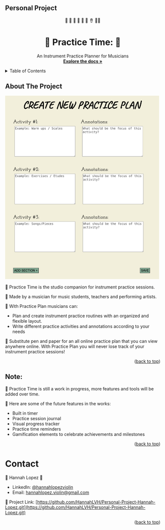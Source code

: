 ## Personal Project
<div id="top"></div>

<!-- PROJECT LOGO -->
<div style="text-align: center;">

🎹 🎻 🎸 🎷 🥁 🎺 🪘 🪈🎤

  <h1 style="text-align: center;"> 🎵 Practice Time: 🎵</h3>

  <p style="text-align: center;">
    An Instrument Practice Planner for Musicians
    <br />
    <a href="https://github.com/HannahLVH/Personal-Project-Hannah-Lopez.git"><strong>Explore the docs »</strong></a>
    <br />
<!--     <a href="https://github.com/othneildrew/Best-README-Template">View Demo</a>
    <br>
    <a href="https://github.com/othneildrew/Best-README-Template/issues">Report Bug</a>
    <br>
    <a href="https://github.com/othneildrew/Best-README-Template/issues">Request Feature</a>
  </p> -->
</div>

<!-- TABLE OF CONTENTS -->
<details>
  <summary>Table of Contents</summary>
  <ol>
    <li>
      <a href="#about-the-project">About The Project</a>
<!--       <ul>
        <li><a href="#built-with">Built With</a></li>
      </ul>
    </li>
    <li>
      <a href="#getting-started">Getting Started</a>
      <ul>
        <li><a href="#prerequisites">Prerequisites</a></li>
        <li><a href="#installation">Installation</a></li>
      </ul>
    </li>
    <li><a href="#usage">Usage</a></li> -->
    <li><a href="#contact">Contact</a></li>
<!--     <li><a href="#acknowledgments">Acknowledgments</a></li> -->
  </ol>
</details>

<!-- ABOUT THE PROJECT -->

## About The Project

<!-- Insert a project screenshot here -->

<img alt="screenshot example of the create plan page on practice plan" src="https://github.com/HannahLVH/Personal-Project-Hannah-Lopez/blob/1acbd921c8e63a4c858514b7c1f57aedc0b967c3/public/images/feature-examples/feature-example-1.png" width="500">

  🎵 Practice Time is the studio companion for instrument practice sessions. 
  
  🎵 Made by a musician for music students, teachers and performing artists. 
  
  🎵 With Practice Plan musicians can:

<ul>
  <li>Plan and create instrument practice routines with an organized and flexible layout.</li>
  <li>Write different practice activities and annotations according to your needs</li>
</ul>

  🎵 Substitute pen and paper for an all online practice plan that you can view anywhere online. With Practice Plan you will never lose track of your instrument practice sessions!

<p style="text-align: right;">(<a href="#top">back to top</a>)</p>

<!-- ### Built With

This section should list any major frameworks/libraries used to bootstrap your project. Leave any add-ons/plugins for the acknowledgements section. Here are a few examples. -->

<!-- Add more if your technologies are not listed -->
<!-- Comment (or remove) the ones you are not using yet -->

<!-- - [React.js](https://reactjs.org/)
- [Bootstrap](https://getbootstrap.com)
- [JQuery](https://jquery.com) -->
  <!-- - [Vue.js](https://vuejs.org/) -->
  <!-- - [Angular](https://angular.io/) -->
  <!-- - [Svelte](https://svelte.dev/) -->

<!-- <p style="text-align: right;">(<a href="#top">back to top</a>)</p> -->

## Note:

   🎵 Practice Time is still a work in progress, more features and tools will be added over time.

   🎵 Here are some of the future features in the works:

<ul>
  <li>Built in timer</li>
  <li>Practice session journal</li>
  <li>Visual progress tracker</li>
  <li>Practice time reminders</li>
  <li>Gamification elements to celebrate achievements and milestones</li>
</ul>

<p style="text-align: right;">(<a href="#top">back to top</a>)</p>

<!-- GETTING STARTED -->

<!-- ## Getting Started

This is an example of how you may give instructions on setting up your project locally. To get a local copy up and running follow these simple example steps.

### Prerequisites

This is an example of how to list things you need to use the software and how to install them.

- npm
  ```sh
  npm install npm@latest -g
  ```

### Installation

_Below is an example of how you can instruct your audience on installing and setting up your app. This template doesn't rely on any external dependencies or services._

1. Get a free API Key at [https://example.com](https://example.com)
2. Clone the repo
   ```sh
   git clone https://github.com/your_username_/Project-Name.git
   ```
3. Install NPM packages
   ```sh
   npm install
   ```
4. Enter your API in `config.js`
   ```js
   const API_KEY = "ENTER YOUR API";
   ```

<p style="text-align: right;">(<a href="#top">back to top</a>)</p>

<!-- USAGE EXAMPLES -->

<!-- ## Usage

Use this space to show useful examples of how a project can be used. Additional screenshots, code examples and demos work well in this space. You may also link to more resources.

_For more examples, please refer to the [Documentation](https://example.com)_

<p style="text-align: right;">(<a href="#top">back to top</a>)</p>

<!-- CONTACT -->

# Contact

🎵 Hannah Lopez 🎻

- LinkedIn: [@hannahlopezviolin](https://www.linkedin.com/in/hannahlopezviolin/)
- Email: hannahlopez.violin@gmail.com

🎵 Project Link: [https://github.com/HannahLVH/Personal-Project-Hannah-Lopez.git](https://github.com/HannahLVH/Personal-Project-Hannah-Lopez.git)

<p style="text-align: right;">(<a href="#top">back to top</a>)</p>

<!-- ACKNOWLEDGMENTS -->

<!-- ## Acknowledgments

Use this space to list resources you find helpful and would like to give credit to. I've included a few of my favorites to kick things off!

- [Choose an Open Source License](https://choosealicense.com)
- [GitHub Emoji Cheat Sheet](https://www.webpagefx.com/tools/emoji-cheat-sheet)
- [Malven's Flexbox Cheatsheet](https://flexbox.malven.co/)
- [Malven's Grid Cheatsheet](https://grid.malven.co/)
- [Img Shields](https://shields.io)
- [GitHub Pages](https://pages.github.com)
- [Font Awesome](https://fontawesome.com)
- [React Icons](https://react-icons.github.io/react-icons/search)
- [OhMyGit](https://ohmygit.org/)

<p style="text-align: right;">(<a href="#top">back to top</a>)</p>
